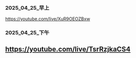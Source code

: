 ### 2025_04_25_早上

https://youtube.com/live/XuR9OEOZBxw

### 2025_04_25_下午

https://youtube.com/live/TsrRzjkaCS4
---